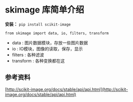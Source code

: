 # skimage 库简单介绍

**安装：** `pip install scikit-image`

`from skimage import data, io, filters, transform`

* data : 图片数据模块，存放一些图片数据
* io  : IO模块，图像的读取，保存，显示
* filters : 各种滤波
* transform : 各种变换都在这

## 参考资料
[http://scikit-image.org/docs/stable/api/api.html](http://scikit-image.org/docs/stable/api/api.html)